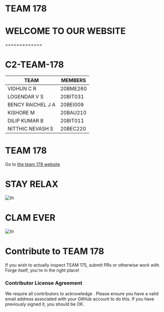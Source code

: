 # TEAM 178


# WELCOME TO OUR WEBSITE 

=============
# C2-TEAM-178

|    TEAM              | MEMBERS|
| -------------        | -------|
|   VIDHUN C R         |20BME260|
|   LOGENDAR V S       |20BIT031|
|   BENCY RAICHEL J A  |20BEI009|
|   KISHORE M          |20BAU210|
|   DILIP KUMAR B      |20BIT011|
|   NITTHIC NEVASH S   |20BEC220|





# TEAM 178

Go to [the team 178 website](https://youtube.com/shorts/fH1TdV4sDdc?feature=share)





# STAY RELAX
![th](https://user-images.githubusercontent.com/100404698/155829982-96d73a8f-d04c-4c76-b660-ee9cb34091db.jpg)


# CLAM EVER


![th](https://user-images.githubusercontent.com/100404698/155829998-3a675c65-74f0-4a61-8cb9-04523fa5f753.jpg)



# Contribute to TEAM 178

If you wish to actually inspect TEAM 175, submit PRs or otherwise work
 with Forge itself, you're in the right place!
 



### Contributor License Agreement
We require all contributors to acknowledge . Please ensure you have a valid email address
 associated with your GitHub account to do this. If you have previously
 signed it, you should be OK.

